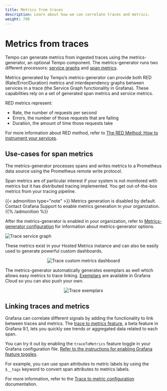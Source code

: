 ```yaml
---
title: Metrics from traces
description: Learn about how we can correlate traces and metrics.
weight: 700
---
```


# Metrics from traces

Tempo can generate metrics from ingested traces using the metrics-generator, an optional Tempo component. The metrics-generator runs two different processors: [service graphs](../../metrics-generator/service_graphs/#service-graphs) and [span metrics](../../metrics-generator/span_metrics/).

Metrics generated by Tempo’s metrics-generator can provide both RED (Rate/Error/Duration) metrics and interdependency graphs between services in a trace (the Service Graph functionality in Grafana). These capabilities rely on a set of generated span metrics and service metrics.

RED metrics represent:

- Rate, the number of requests per second
- Errors, the number of those requests that are failing
- Duration, the amount of time those requests take

For more information about RED method, refer to [The RED Method: How to instrument your services](/blog/2018/08/02/the-red-method-how-to-instrument-your-services/).

## Use-cases for span metrics

The metrics-generator processes spans and writes metrics to a Prometheus data source using the Prometheus remote write protocol.

Span metrics are of particular interest if your system is not monitored with metrics but it has distributed tracing implemented. You get out-of-the-box metrics from your tracing pipeline.

{{< admonition type="note" >}}
Metrics generation is disabled by default. Contact Grafana Support to enable metrics generation in your organization.
{{% /admonition %}}

After the metrics-generator is enabled in your organization, refer to [Metrics-generator configuration](../../configuration/) for information about metrics-generator options.

![Trace service graph](/media/docs/grafana/data-sources/tempo/query-editor/tempo-ds-query-service-graph.png)

These metrics exist in your Hosted Metrics instance and can also be easily used to generate powerful custom dashboards.

<p align="center"><img src="../assets/trace_custom_metrics_dash.png" alt="Trace custom metrics dashboard"></p>

The metrics-generator automatically generates exemplars as well which allows easy metrics to trace linking. [Exemplars](https://grafana.com/docs/grafana/<GRAFANA_VERSION>/fundamentals/exemplars/) are available in Grafana Cloud so you can also push your own.

<p align="center"><img src="../assets/trace_exemplars.png" alt="Trace exemplars"></p>

## Linking traces and metrics

Grafana can correlate different signals by adding the functionality to link between traces and metrics. The [trace to metrics feature](/blog/2022/08/18/new-in-grafana-9.1-trace-to-metrics-allows-users-to-navigate-from-a-trace-span-to-a-selected-data-source/), a beta feature in Grafana 9.1, lets you quickly see trends or aggregated data related to each span.

You can try it out by enabling the `traceToMetrics` feature toggle in your Grafana configuration file.
[Refer to the instructions for enabling Grafana feature toggles](/docs/grafana/latest/setup-grafana/configure-grafana/feature-toggles/).

For example, you can use span attributes to metric labels by using the `$__tags` keyword to convert span attributes to metrics labels.

For more information, refer to the [Trace to metric configuration](/docs/grafana/latest/datasources/tempo/#trace-to-metrics) documentation.
